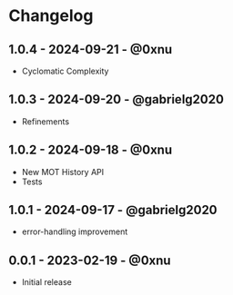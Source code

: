 # Changelog

## 1.0.4 - 2024-09-21 - @0xnu
* Cyclomatic Complexity

## 1.0.3 - 2024-09-20 - @gabrielg2020
* Refinements

## 1.0.2 - 2024-09-18 - @0xnu
* New MOT History API
* Tests

## 1.0.1 - 2024-09-17 - @gabrielg2020
* error-handling improvement

## 0.0.1 - 2023-02-19 - @0xnu
* Initial release
